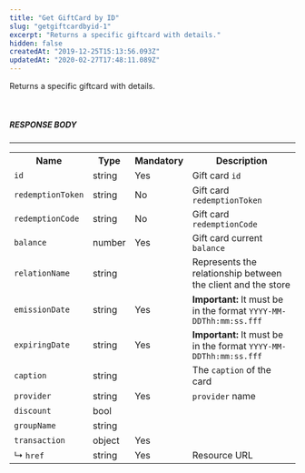 ```yaml
---
title: "Get GiftCard by ID"
slug: "getgiftcardbyid-1"
excerpt: "Returns a specific giftcard with details."
hidden: false
createdAt: "2019-12-25T15:13:56.093Z"
updatedAt: "2020-02-27T17:48:11.089Z"
---
```

Returns a specific giftcard with details.

<br>

##### RESPONSE BODY

---

<table>
    <tr>
        <th>Name</th>
        <th>Type</th>
        <th>Mandatory</th>
        <th>Description</th>
    </tr>
    <tr>
        <td><code>id</code></td>
        <td>string</td>
        <td>Yes</td>
        <td>Gift card <code>id</code></td>
    </tr>
    <tr>
        <td><code>redemptionToken</code></td>
        <td>string</td>
        <td>No</td>
        <td>Gift card <code>redemptionToken</code></td>
    </tr>
    <tr>
        <td><code>redemptionCode</code></td>
        <td>string</td>
        <td>No</td>
        <td>Gift card <code>redemptionCode</code></td>
    </tr>
    <tr>
        <tr>
        <td><code>balance</code></td>
        <td>number</td>
        <td>Yes</td>
        <td>Gift card current <code>balance</code></td>
    </tr>    
    <tr>
        <tr>
        <td><code>relationName</code></td>
        <td>string</td>
        <td></td>
        <td>Represents the relationship between the client and the store</td>
    </tr> 
    <tr>
        <tr>
        <td><code>emissionDate</code></td>
        <td>string</td>
        <td>Yes</td>
        <td><b>Important: </b>It must be in the format <code>YYYY-MM-DDThh:mm:ss.fff</code></td>
    </tr> 
    <tr>
        <tr>
        <td><code>expiringDate</code></td>
        <td>string</td>
        <td>Yes</td>
        <td><b>Important: </b>It must be in the format <code>YYYY-MM-DDThh:mm:ss.fff</code></td>
    </tr>   
    <tr>
        <tr>
        <td><code>caption</code></td>
        <td>string</td>
        <td></td>
        <td>The <code>caption</code> of the card</td>
    </tr> 
    <tr>
        <tr>
        <td><code>provider</code></td>
        <td>string</td>
        <td>Yes</td>
        <td><code>provider</code> name</td>
    </tr>   
    <tr>
        <tr>
        <td><code>discount</code></td>
        <td>bool</td>
        <td></td>
        <td></td>
    </tr> 
    <tr>
        <tr>
        <td><code>groupName</code></td>
        <td>string</td>
        <td></td>
        <td></td>
    </tr>
    <tr>
        <tr>
        <td><code>transaction</code></td>
        <td>object</td>
        <td>Yes</td>
        <td></td>
    </tr>      
    <tr>
        <tr>
        <td>&#x21B3; <code>href</code></td>
        <td>string</td>
        <td>Yes</td>
        <td>Resource URL</td>
    </tr>     
</table>